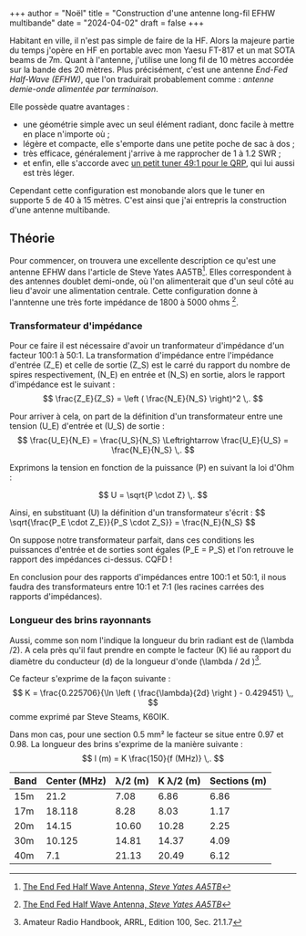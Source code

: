+++
author = "Noël"
title = "Construction d'une antenne long-fil EFHW multibande"
date = "2024-04-02"
draft = false
+++

Habitant en ville, il n'est pas simple de faire de la HF. Alors la majeure partie du temps
j'opère en HF en portable avec mon Yaesu FT-817 et un mat SOTA beams de 7m. Quant à l'antenne,
j'utilise une long fil de 10 mètres accordée sur la bande des 20 mètres. Plus précisément, c'est
une antenne _End-Fed Half-Wave (EFHW)_, que l'on traduirait probablement comme :
_antenne demie-onde alimentée par terminaison_.

Elle possède quatre avantages :
* une géométrie simple avec un seul élément radiant, donc facile à mettre en place n'importe où ;
* légère et compacte, elle s'emporte dans une petite poche de sac à dos ;
* très efficace, généralement j'arrive à me rapprocher de 1 à 1.2 SWR ;
* et enfin, elle s'accorde avec [un petit tuner 49:1 pour le QRP](https://qrpguys.com/end-fed-half-wave-sota-antenna-tuner), qui lui aussi est très léger.

Cependant cette configuration est monobande alors que le tuner en supporte 5 de 40 à 15 mètres.
C'est ainsi que j'ai entrepris la construction d'une antenne multibande.

## Théorie

Pour commencer, on trouvera une excellente description ce qu'est une antenne EFHW dans l'article de Steve Yates AA5TB[^1].
Elles correspondent à des antennes doublet demi-onde, où l'on alimenterait que d'un seul côté au lieu d'avoir une
alimentation centrale. Cette configuration donne à l'anntenne une très forte impédance de 1800 à 5000 ohms [^1].

### Transformateur d'impédance

Pour ce faire il est nécessaire d'avoir un tranformateur d'impédance d'un facteur 100:1 à 50:1. La transformation
d'impédance entre l'impédance d'entrée \(Z_E\) et celle de sortie \(Z_S\) est le carré du rapport du nombre de spires
respectivement, \(N_E\) en entrée et \(N_S\) en sortie, alors le rapport d'impédance est le suivant :
$$
\frac{Z_E}{Z_S} = \left ( \frac{N_E}{N_S} \right)^2 \,.
$$

Pour arriver à cela, on part de la définition d'un transformateur entre une tension \(U_E\) d'entrée et \(U_S\) de sortie :
$$
\frac{U_E}{N_E} = \frac{U_S}{N_S} \Leftrightarrow \frac{U_E}{U_S} = \frac{N_E}{N_S} \,.
$$

Exprimons la tension en fonction de la puissance \(P\) en suivant la loi d'Ohm :

$$
U = \sqrt{P \cdot Z} \,.
$$

Ainsi, en substituant \(U\) la définition d'un transformateur s'écrit :
$$
\sqrt{\frac{P_E \cdot Z_E}}{P_S \cdot Z_S}} = \frac{N_E}{N_S}
$$

On suppose notre transformateur parfait, dans ces conditions les puissances d'entrée et de sorties
sont égales \(P_E = P_S\) et l'on retrouve le rapport des impédances ci-dessus. CQFD !

En conclusion pour des rapports d'impédances entre 100:1 et 50:1, il nous faudra des transformateurs entre 10:1 et 7:1
(les racines carrées des rapports d'impédances).

### Longueur des brins rayonnants

Aussi, comme son nom l'indique la longueur du brin radiant est de \(\lambda /2\). A cela près qu'il faut prendre en compte
le facteur \(K\) lié au rapport du diamètre du conducteur \(d\) de la longueur d'onde \(\lambda / 2d \)[^2].

Ce facteur s'exprime de la façon suivante :
$$
K = \frac{0.225706}{\ln \left ( \frac{\lambda}{2d} \right ) - 0.429451} \,,
$$
comme exprimé par Steve Steams, K6OIK.

Dans mon cas, pour une section 0.5 mm² le facteur se situe entre 0.97 et 0.98. La longueur des brins s'exprime de la manière
suivante :
$$
l (m) = K \frac{150}{f (MHz)} \,.
$$

| Band | Center (MHz) | λ/2 (m) | K λ/2 (m) | Sections (m)
| -----|--------------|---------|-----------|--------------
| 15m  | 21.2         |7.08     | 6.86      | 6.86
| 17m  | 18.118       |8.28     | 8.03      | 1.17
| 20m  | 14.15        |10.60    | 10.28     | 2.25
| 30m  | 10.125       |14.81    | 14.37     | 4.09
| 40m  | 7.1          |21.13    | 20.49     | 6.12


[^1]: [The End Fed Half Wave Antenna, _Steve Yates AA5TB_](https://www.aa5tb.com/efha.html)
[^2]: Amateur Radio Handbook, ARRL, Edition 100, Sec. 21.1.7